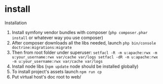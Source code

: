install
=================

Installation
1. Install symfony vendor bundles with composer (`php composer.phar install` or whatever way you use composer)
2. After composer downloads all the libs needed, launch
`php bin/console doctrine:migrations:migrate`
3. Then from root folder under superuser: 
`setfacl -R -m u:apache:rwx -m u:your_username:rwx var/cache var/logs
setfacl -dR -m u:apache:rwx -m u:your_username:rwx var/cache var/logs`
4. Install node libs (`npm update` node should be installed globally)
5. To install project's assets launch `npm run cp`
6. Put virtual host's doc root to web/